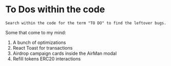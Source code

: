 # To Dos within the code

```
Search within the code for the term "TO DO" to find the leftover bugs.
```

Some that come to my mind:

1. A bunch of optimizations
2. React Toast for transactions
3. Airdrop campaign cards inside the AirMan modal
4. Refill tokens ERC20 interactions